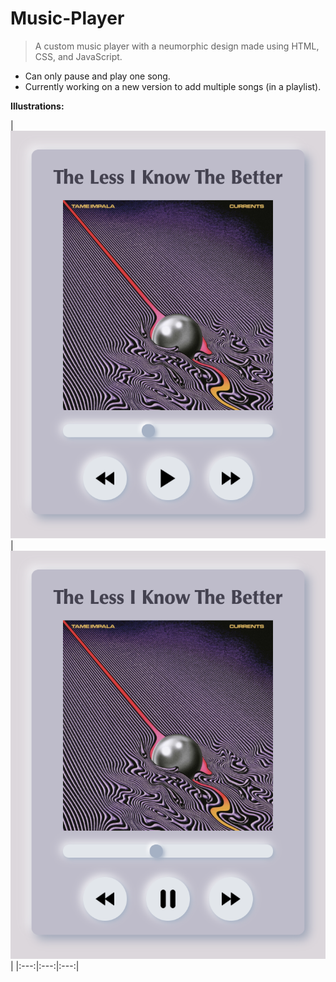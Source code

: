 # Music-Player

> A custom music player with a neumorphic design made using HTML, CSS, and JavaScript.
- Can only pause and play one song.
- Currently working on a new version to add multiple songs (in a playlist).

**Illustrations:**

| [![Paused](https://github.com/AnselZeng/Music-Player/blob/master/Paused.png)](http://videoblocks.com)  | [![Playing](https://github.com/AnselZeng/Music-Player/blob/master/Playing.png)](http://audioblocks.com)  |
|:---:|:---:|:---:|
